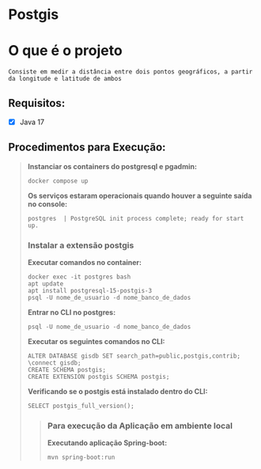 # Postgis

# O que é o projeto
    Consiste em medir a distância entre dois pontos geográficos, a partir 
    da longitude e latitude de ambos

## Requisitos:
- [x] Java 17

## Procedimentos para Execução:
> **Instanciar os containers do postgresql e pgadmin:**
> ```shell
> docker compose up
> ```
> **Os serviços estaram operacionais quando houver a seguinte saída no console:**
> ```
> postgres  | PostgreSQL init process complete; ready for start up.
> ```
>### Instalar a extensão postgis
> **Executar comandos no container:**
> ```shell
> docker exec -it postgres bash
> apt update
> apt install postgresql-15-postgis-3
> psql -U nome_de_usuario -d nome_banco_de_dados
> ```
> **Entrar no CLI no postgres:**
> ```shell
> psql -U nome_de_usuario -d nome_banco_de_dados
> ```
> **Executar os seguintes comandos no CLI:**
> ```
> ALTER DATABASE gisdb SET search_path=public,postgis,contrib;
>\connect gisdb;
> CREATE SCHEMA postgis;
> CREATE EXTENSION postgis SCHEMA postgis;
> ```
> **Verificando se o postgis está instalado dentro do CLI:**
> ```
> SELECT postgis_full_version();
> ```
> 
>>### Para execução da Aplicação em ambiente local
>>**Executando aplicação Spring-boot:**
>>```shell
>>mvn spring-boot:run
>>```


 

